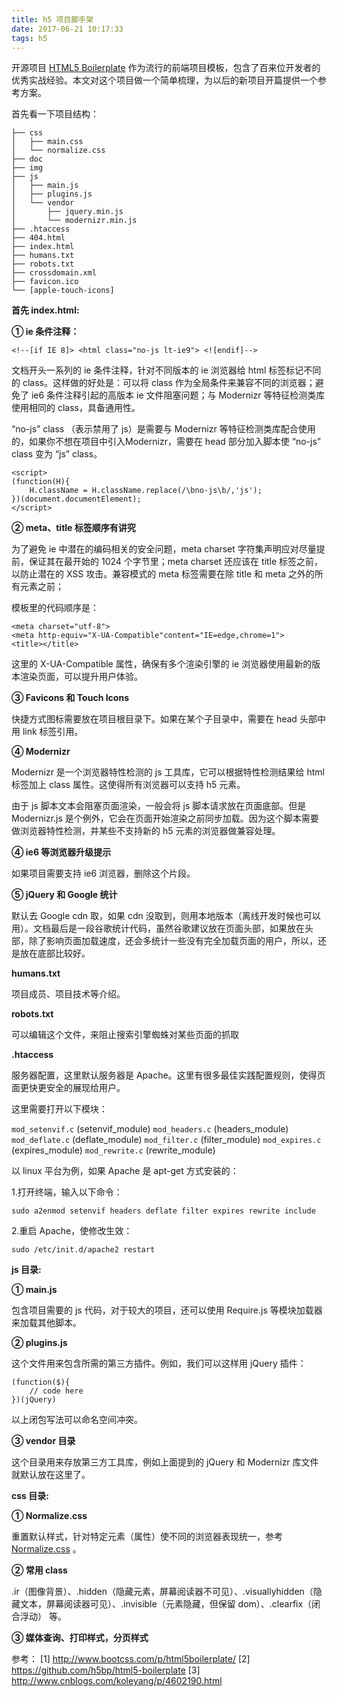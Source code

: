 ```yaml
---
title: h5 项目脚手架
date: 2017-06-21 10:17:33
tags: h5
---
```


开源项目 [HTML5 Boilerplate](https://github.com/h5bp/html5-boilerplate) 作为流行的前端项目模板，包含了百来位开发者的优秀实战经验。本文对这个项目做一个简单梳理，为以后的新项目开篇提供一个参考方案。

<!-- more -->

首先看一下项目结构：

```
├── css
│   ├── main.css
│   └── normalize.css
├── doc
├── img
├── js
│   ├── main.js
│   ├── plugins.js
│   └── vendor
│       ├── jquery.min.js
│       └── modernizr.min.js
├── .htaccess
├── 404.html
├── index.html
├── humans.txt
├── robots.txt
├── crossdomain.xml
├── favicon.ico
└── [apple-touch-icons]
```

**首先 index.html:**

**① ie 条件注释：**

```
<!--[if IE 8]> <html class="no-js lt-ie9"> <![endif]-->
```

文档开头一系列的 ie 条件注释，针对不同版本的 ie 浏览器给 html 标签标记不同的 class。这样做的好处是：可以将 class 作为全局条件来兼容不同的浏览器；避免了 ie6 条件注释引起的高版本 ie 文件阻塞问题；与 Modernizr 等特征检测类库使用相同的 class，具备通用性。

“no-js” class （表示禁用了 js）是需要与 Modernizr 等特征检测类库配合使用的，如果你不想在项目中引入Modernizr，需要在 head 部分加入脚本使 “no-js” class 变为 “js” class。

```
<script>
(function(H){
    H.className = H.className.replace(/\bno-js\b/,'js');
})(document.documentElement);
</script>
```

**② meta、title 标签顺序有讲究**

为了避免 ie 中潜在的编码相关的安全问题，meta charset 字符集声明应对尽量提前，保证其在最开始的 1024 个字节里；meta charset 还应该在 title 标签之前，以防止潜在的 XSS 攻击。兼容模式的 meta 标签需要在除 title 和 meta 之外的所有元素之前；

模板里的代码顺序是：

```
<meta charset="utf-8">
<meta http-equiv="X-UA-Compatible"content="IE=edge,chrome=1">
<title></title>
```

这里的 X-UA-Compatible 属性，确保有多个渲染引擎的 ie 浏览器使用最新的版本渲染页面，可以提升用户体验。

**③ Favicons 和 Touch Icons**

快捷方式图标需要放在项目根目录下。如果在某个子目录中，需要在 head 头部中用 link 标签引用。

**④ Modernizr**

Modernizr 是一个浏览器特性检测的 js 工具库，它可以根据特性检测结果给 html 标签加上 class 属性。这使得所有浏览器可以支持 h5 元素。

由于 js 脚本文本会阻塞页面渲染，一般会将 js 脚本请求放在页面底部。但是 Modernizr.js 是个例外，它会在页面开始渲染之前同步加载。因为这个脚本需要做浏览器特性检测，并某些不支持新的 h5 元素的浏览器做兼容处理。 

**④ ie6 等浏览器升级提示**

如果项目需要支持 ie6 浏览器，删除这个片段。

**⑤ jQuery 和 Google 统计**

默认去 Google cdn 取，如果 cdn 没取到，则用本地版本（离线开发时候也可以用）。文档最后是一段谷歌统计代码，虽然谷歌建议放在页面头部，如果放在头部，除了影响页面加载速度，还会多统计一些没有完全加载页面的用户，所以，还是放在底部比较好。

**humans.txt**

项目成员、项目技术等介绍。

**robots.txt**

可以编辑这个文件，来阻止搜索引擎蜘蛛对某些页面的抓取

**.htaccess**

服务器配置，这里默认服务器是 Apache。这里有很多最佳实践配置规则，使得页面更快更安全的展现给用户。

这里需要打开以下模块：

`mod_setenvif.c` (setenvif_module)
`mod_headers.c` (headers_module)
`mod_deflate.c` (deflate_module)
`mod_filter.c` (filter_module)
`mod_expires.c` (expires_module)
`mod_rewrite.c` (rewrite_module)

以 linux 平台为例，如果 Apache 是 apt-get 方式安装的：

1.打开终端，输入以下命令：

`sudo a2enmod setenvif headers deflate filter expires rewrite include`

2.重启 Apache，使修改生效：

`sudo /etc/init.d/apache2 restart`

**js 目录:**

**① main.js**

包含项目需要的 js 代码，对于较大的项目，还可以使用 Require.js 等模块加载器来加载其他脚本。

**② plugins.js**

这个文件用来包含所需的第三方插件。例如，我们可以这样用 jQuery 插件：

```
(function($){
    // code here
})(jQuery)
```

以上闭包写法可以命名空间冲突。

**③ vendor 目录**

这个目录用来存放第三方工具库，例如上面提到的 jQuery 和 Modernizr 库文件就默认放在这里了。

**css 目录:**

**① Normalize.css**

重置默认样式，针对特定元素（属性）使不同的浏览器表现统一，参考 [ Normalize.css](http://necolas.github.io/normalize.css/) 。

**② 常用 class**

.ir（图像背景）、.hidden（隐藏元素，屏幕阅读器不可见）、.visuallyhidden（隐藏文本，屏幕阅读器可见）、.invisible（元素隐藏，但保留 dom）、.clearfix（闭合浮动） 等。

**③ 媒体查询、打印样式，分页样式**





<!--
[官网](https://html5boilerplate.com/) 对这个项目总结如下：
 
① 一个干净、移动终端友好的 HTML 模版；优化过的 Google 统计代码；触摸屏设备上使用的图标（这个可以替换成你自己的）；还有丰富的文档、技巧、窍门。
② 包含了 Normalize.css v1 版本 — 一个先进的、支持HTML5的CSS reset — 和基础样式、辅助功能、media queries、打印样式。
③ 自带了两个优秀的Javascript工具库的最新版本： jQuery (默认链接到 Google的CDN, 如果CDN失效，本地文件作为后备) 和Modernizr 浏览器特性监测工具库。
④ 我们提供了一组 Apache 配置参数，帮你提高网站的性能。 还有几个单独维护的项目：server configs, node build script, 和ant build script.
-->

参考：
[1] http://www.bootcss.com/p/html5boilerplate/
[2] https://github.com/h5bp/html5-boilerplate
[3] http://www.cnblogs.com/koleyang/p/4602190.html